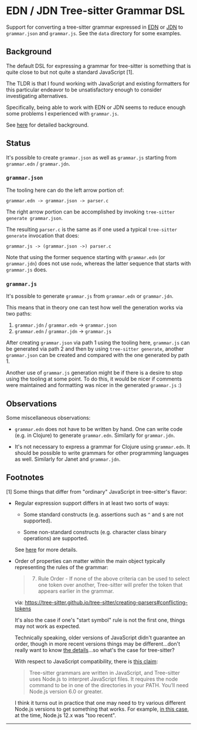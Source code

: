 # EDN / JDN Tree-sitter Grammar DSL

Support for converting a tree-sitter grammar expressed in
[EDN](https://github.com/edn-format/edn) or
[JDN](https://github.com/andrewchambers/janet-jdn) to `grammar.json`
and `grammar.js`.  See the `data` directory for some examples.

## Background

The default DSL for expressing a grammar for tree-sitter is something
that is quite close to but not quite a standard JavaScript [1].

The TLDR is that I found working with JavaScript and existing
formatters for this particular endeavor to be unsatisfactory enough to
consider investigating alternatives.

Specifically, being able to work with EDN or JDN seems to reduce
enough some problems I experienced with `grammar.js`.

See [here](./doc/rationale.md) for detailed background.

## Status

It's possible to create `grammar.json` as well as `grammar.js`
starting from `grammar.edn` / `grammar.jdn`.

### `grammar.json`

The tooling here can do the left arrow portion of:

```
grammar.edn -> grammar.json -> parser.c
```

The right arrow portion can be accomplished by invoking `tree-sitter
generate grammar.json`.

The resulting `parser.c` is the same as if one used a typical
`tree-sitter generate` invocation that does:

```
grammar.js -> (grammar.json ->) parser.c
```

Note that using the former sequence starting with `grammar.edn` (or
`grammar.jdn`) does not use `node`, whereas the latter sequence that
starts with `grammar.js` does.

### `grammar.js`

It's possible to generate `grammar.js` from `grammar.edn` or
`grammar.jdn`.

This means that in theory one can test how well the generation works via
two paths:

1. `grammar.jdn` / `grammar.edn` -> `grammar.json`
2. `grammar.edn` / `grammar.jdn` -> `grammar.js`

After creating `grammar.json` via path 1 using the tooling here,
`grammar.js` can be generated via path 2 and then by using
`tree-sitter generate`, another `grammar.json` can be created and
compared with the one generated by path 1.

Another use of `grammar.js` generation might be if there is a desire
to stop using the tooling at some point.  To do this, it would be
nicer if comments were maintained and formatting was nicer in the
generated `grammar.js` :)

## Observations

Some miscellaneous observations:

* `grammar.edn` does not have to be written by hand.  One can write
  code (e.g. in Clojure) to generate `grammar.edn`.  Similarly for
  `grammar.jdn`.

* It's not necessary to express a grammar for Clojure using
  `grammar.edn`.  It should be possible to write grammars for other
  programming languages as well.  Similarly for Janet and
  `grammar.jdn`.

## Footnotes

[1] Some things that differ from "ordinary" JavaScript in
tree-sitter's flavor:

* Regular expression support differs in at least two sorts of ways:

  * Some standard constructs (e.g. assertions such as `^` and `$` are
    not supported).

  * Some non-standard constructs (e.g. character class binary
    operations) are supported.

  See
  [here](https://github.com/sogaiu/ts-questions/blob/943286abf49bdc621ee6466c2ca0dd75d2a76606/questions/what-regex-features-are-supported/README.md)
  for more details.

* Order of properties can matter within the main object typically
  representing the rules of the grammar:

  > 7. Rule Order - If none of the above criteria can be used to
  >    select one token over another, Tree-sitter will prefer the
  >    token that appears earlier in the grammar.

  via: https://tree-sitter.github.io/tree-sitter/creating-parsers#conflicting-tokens

  It's also the case if one's "start symbol" rule is not the first
  one, things may not work as expected.

  Technically speaking, older versions of JavaScript didn't guarantee
  an order, though in more recent versions things may be
  different...don't really want to know [the
  details](https://stackoverflow.com/a/30919039)...so what's the case
  for tree-sitter?

  With respect to JavaScript compatibility, there is [this
  claim](https://tree-sitter.github.io/tree-sitter/creating-parsers#dependencies):

  > Tree-sitter grammars are written in JavaScript, and Tree-sitter
  > uses Node.js to interpret JavaScript files. It requires the node
  > command to be in one of the directories in your PATH. You’ll need
  > Node.js version 6.0 or greater.

  I think it turns out in practice that one may need to try various
  different Node.js versions to get something that works.  For
  example, [in this
  case](https://github.com/tree-sitter/tree-sitter/issues/409), at the
  time, Node.js 12.x was "too recent".

---

